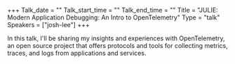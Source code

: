+++
Talk_date = ""
Talk_start_time = ""
Talk_end_time = ""
Title = "JULIE: Modern Application Debugging: An Intro to OpenTelemetry"
Type = "talk"
Speakers = ["josh-lee"]
+++

In this talk, I'll be sharing my insights and experiences with OpenTelemetry, an open source project that offers protocols and tools for collecting metrics, traces, and logs from applications and services.

